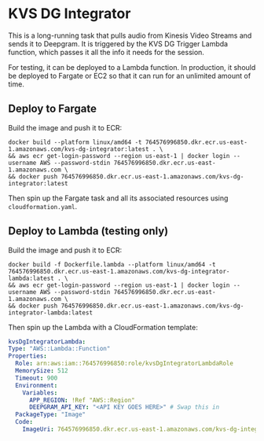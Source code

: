 # KVS DG Integrator

This is a long-running task that pulls audio from Kinesis Video Streams 
and sends it to Deepgram. It is triggered by the KVS DG Trigger Lambda 
function, which passes it all the info it needs for the session.

For testing, it can be deployed to a Lambda function. In production, it 
should be deployed to Fargate or EC2 so that it can run for an unlimited 
amount of time.

## Deploy to Fargate

Build the image and push it to ECR:

```shell
docker build --platform linux/amd64 -t 764576996850.dkr.ecr.us-east-1.amazonaws.com/kvs-dg-integrator:latest . \
&& aws ecr get-login-password --region us-east-1 | docker login --username AWS --password-stdin 764576996850.dkr.ecr.us-east-1.amazonaws.com \
&& docker push 764576996850.dkr.ecr.us-east-1.amazonaws.com/kvs-dg-integrator:latest
```

Then spin up the Fargate task and all its associated resources
using `cloudformation.yaml`.

## Deploy to Lambda (testing only)

Build the image and push it to ECR:
```shell
docker build -f Dockerfile.lambda --platform linux/amd64 -t 764576996850.dkr.ecr.us-east-1.amazonaws.com/kvs-dg-integrator-lambda:latest . \
&& aws ecr get-login-password --region us-east-1 | docker login --username AWS --password-stdin 764576996850.dkr.ecr.us-east-1.amazonaws.com \
&& docker push 764576996850.dkr.ecr.us-east-1.amazonaws.com/kvs-dg-integrator-lambda:latest
```
Then spin up the Lambda with a CloudFormation template:
```yaml
kvsDgIntegratorLambda:
Type: "AWS::Lambda::Function"
Properties:
  Role: arn:aws:iam::764576996850:role/kvsDgIntegratorLambdaRole
  MemorySize: 512
  Timeout: 900
  Environment:
    Variables:
      APP_REGION: !Ref "AWS::Region"
      DEEPGRAM_API_KEY: "<API KEY GOES HERE>" # Swap this in
  PackageType: "Image"
  Code:
    ImageUri: 764576996850.dkr.ecr.us-east-1.amazonaws.com/kvs-dg-integrator-lambda:latest
```
